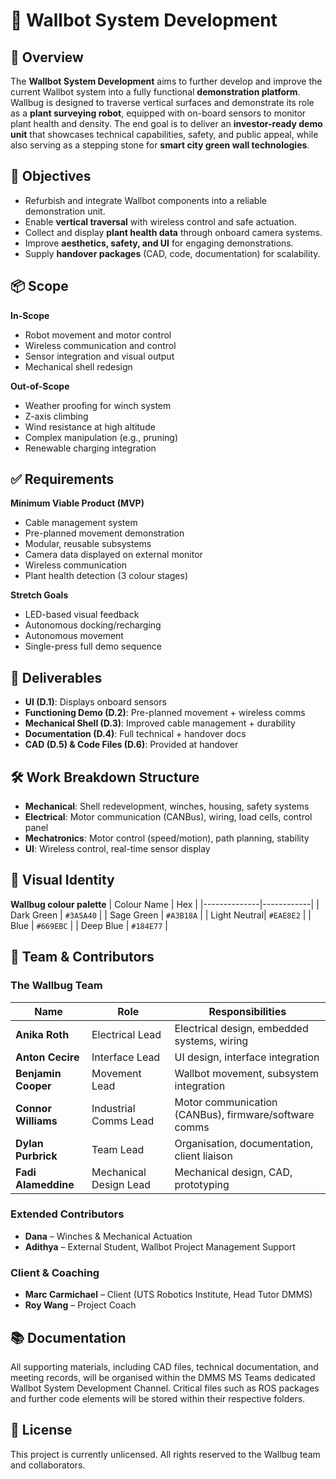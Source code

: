 # 🌱 Wallbot System Development

## 📖 Overview
The **Wallbot System Development** aims to further develop and improve the current Wallbot system into a fully functional **demonstration platform**. Wallbug is designed to traverse vertical surfaces and demonstrate its role as a **plant surveying robot**, equipped with on-board sensors to monitor plant health and density.
The end goal is to deliver an **investor-ready demo unit** that showcases technical capabilities, safety, and public appeal, while also serving as a stepping stone for **smart city green wall technologies**.

## 🎯 Objectives
- Refurbish and integrate Wallbot components into a reliable demonstration unit.
- Enable **vertical traversal** with wireless control and safe actuation.
- Collect and display **plant health data** through onboard camera systems.
- Improve **aesthetics, safety, and UI** for engaging demonstrations.
- Supply **handover packages** (CAD, code, documentation) for scalability.

## 📦 Scope
**In-Scope**
- Robot movement and motor control
- Wireless communication and control
- Sensor integration and visual output
- Mechanical shell redesign

**Out-of-Scope**
- Weather proofing for winch system
- Z-axis climbing
- Wind resistance at high altitude
- Complex manipulation (e.g., pruning)
- Renewable charging integration

## ✅ Requirements
**Minimum Viable Product (MVP)**
- Cable management system
- Pre-planned movement demonstration
- Modular, reusable subsystems
- Camera data displayed on external monitor
- Wireless communication
- Plant health detection (3 colour stages)

**Stretch Goals**
- LED-based visual feedback
- Autonomous docking/recharging
- Autonomous movement
- Single-press full demo sequence

## 📄 Deliverables
- **UI (D.1)**: Displays onboard sensors
- **Functioning Demo (D.2)**: Pre-planned movement + wireless comms
- **Mechanical Shell (D.3)**: Improved cable management + durability
- **Documentation (D.4)**: Full technical + handover docs
- **CAD (D.5) & Code Files (D.6)**: Provided at handover

## 🛠️ Work Breakdown Structure
- **Mechanical**: Shell redevelopment, winches, housing, safety systems
- **Electrical**: Motor communication (CANBus), wiring, load cells, control panel
- **Mechatronics**: Motor control (speed/motion), path planning, stability
- **UI**: Wireless control, real-time sensor display

## 🎨 Visual Identity
**Wallbug colour palette**
| Colour Name  | Hex        |
|--------------|------------|
| Dark Green   | `#3A5A40`  |
| Sage Green   | `#A3B18A`  |
| Light Neutral| `#EAE8E2`  |
| Blue         | `#669EBC`  |
| Deep Blue    | `#184E77`  |

## 👥 Team & Contributors
### The Wallbug Team
| Name               | Role                    | Responsibilities                                                |
|--------------------|-------------------------|----------------------------------------------------------------|
| **Anika Roth**     | Electrical Lead         | Electrical design, embedded systems, wiring                    |
| **Anton Cecire**   | Interface Lead          | UI design, interface integration                                |
| **Benjamin Cooper**| Movement Lead           | Wallbot movement, subsystem integration                         |
| **Connor Williams**| Industrial Comms Lead   | Motor communication (CANBus), firmware/software comms           |
| **Dylan Purbrick** | Team Lead               | Organisation, documentation, client liaison                     |
| **Fadi Alameddine**| Mechanical Design Lead  | Mechanical design, CAD, prototyping                             |

### Extended Contributors
- **Dana** – Winches & Mechanical Actuation  
- **Adithya** – External Student, Wallbot Project Management Support

### Client & Coaching
- **Marc Carmichael** – Client (UTS Robotics Institute, Head Tutor DMMS)
- **Roy Wang** – Project Coach

## 📚 Documentation
All supporting materials, including CAD files, technical documentation, and meeting records, will be organised within the DMMS MS Teams dedicated Wallbot System Development Channel. Critical files such as ROS packages and further code elements will be stored within their respective folders.

## 📜 License
This project is currently unlicensed. All rights reserved to the Wallbug team and collaborators.